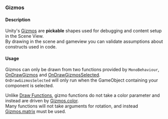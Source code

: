 ### Gizmos
#### Description
Unity's [Gizmos](https://docs.unity3d.com/ScriptReference/Gizmos.html) are **pickable** shapes used for debugging and content setup in the Scene View.  
By drawing in the scene and gameview you can validate assumptions about constructs used in code.
#### Usage
Gizmos can only be drawn from two functions provided by `MonoBehaviour`, [OnDrawGizmos](https://docs.unity3d.com/ScriptReference/MonoBehaviour.OnDrawGizmos.html) and [OnDrawGizmosSelected](https://docs.unity3d.com/ScriptReference/MonoBehaviour.OnDrawGizmosSelected.html).  
`OnDrawGizmosSelected` will only run when the GameObject containing your component is selected.  

Unlike [Draw Functions](Draw%20Functions.md), gizmo functions do not take a color parameter and instead are driven by [Gizmos.color](https://docs.unity3d.com/ScriptReference/Gizmos-color.html).  
Many functions will not take arguments for rotation, and instead [Gizmos.matrix](https://docs.unity3d.com/ScriptReference/Gizmos-matrix.html) must be used.